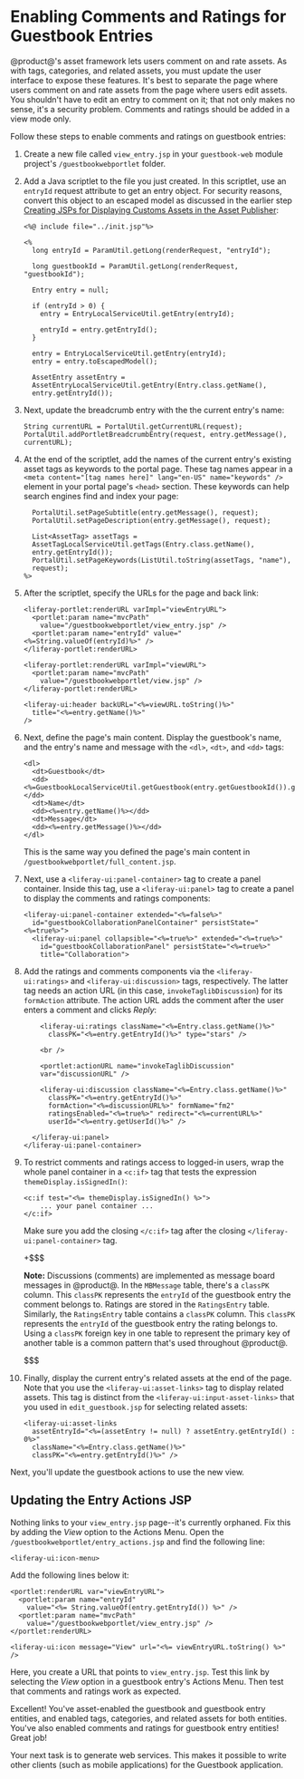 # Enabling Comments and Ratings for Guestbook Entries [](id=enabling-comments-and-ratings-for-guestbook-entries)

@product@'s asset framework lets users comment on and rate assets. As with tags, 
categories, and related assets, you must update the user interface to expose 
these features. It's best to separate the page where users comment on and rate 
assets from the page where users edit assets. You shouldn't have to edit an 
entry to comment on it; that not only makes no sense, it's a security problem. 
Comments and ratings should be added in a view mode only. 

Follow these steps to enable comments and ratings on guestbook entries: 

1.  Create a new file called `view_entry.jsp` in your `guestbook-web` module 
    project's `/guestbookwebportlet` folder. 

2.  Add a Java scriptlet to the file you just created. In this scriptlet, use an 
    `entryId` request attribute to get an entry object. For security reasons, 
    convert this object to an escaped model as discussed in the earlier step 
    [Creating JSPs for Displaying Customs Assets in the Asset Publisher](/develop/tutorials/-/knowledge_base/7.0/creating-jsps-for-displaying-custom-assets-in-the-asset-publisher):

        <%@ include file="../init.jsp"%>

        <%
          long entryId = ParamUtil.getLong(renderRequest, "entryId");

          long guestbookId = ParamUtil.getLong(renderRequest, "guestbookId");

          Entry entry = null;

          if (entryId > 0) {
            entry = EntryLocalServiceUtil.getEntry(entryId);

            entryId = entry.getEntryId();
          }

          entry = EntryLocalServiceUtil.getEntry(entryId);
          entry = entry.toEscapedModel();

          AssetEntry assetEntry = 
          AssetEntryLocalServiceUtil.getEntry(Entry.class.getName(), 
          entry.getEntryId());

3.  Next, update the breadcrumb entry with the the current entry's name: 

        String currentURL = PortalUtil.getCurrentURL(request);
        PortalUtil.addPortletBreadcrumbEntry(request, entry.getMessage(),
        currentURL);

4.  At the end of the scriptlet, add the names of the current entry's existing 
    asset tags as keywords to the portal page. These tag names appear in a 
    `<meta content="[tag names here]" lang="en-US" name="keywords" />` element 
    in your portal page's `<head>` section. These keywords can help search 
    engines find and index your page: 

          PortalUtil.setPageSubtitle(entry.getMessage(), request);
          PortalUtil.setPageDescription(entry.getMessage(), request);

          List<AssetTag> assetTags = 
          AssetTagLocalServiceUtil.getTags(Entry.class.getName(), 
          entry.getEntryId());
          PortalUtil.setPageKeywords(ListUtil.toString(assetTags, "name"), 
          request);
        %>

5.  After the scriptlet, specify the URLs for the page and back link: 

        <liferay-portlet:renderURL varImpl="viewEntryURL">
          <portlet:param name="mvcPath"
            value="/guestbookwebportlet/view_entry.jsp" />
          <portlet:param name="entryId" value="<%=String.valueOf(entryId)%>" />
        </liferay-portlet:renderURL>

        <liferay-portlet:renderURL varImpl="viewURL">
          <portlet:param name="mvcPath"
            value="/guestbookwebportlet/view.jsp" />
        </liferay-portlet:renderURL>

        <liferay-ui:header backURL="<%=viewURL.toString()%>"
          title="<%=entry.getName()%>" 
        />

6.  Next, define the page's main content. Display the guestbook's name, and the 
    entry's name and message with the `<dl>`, `<dt>`, and `<dd>` tags: 

        <dl>
          <dt>Guestbook</dt>
          <dd><%=GuestbookLocalServiceUtil.getGuestbook(entry.getGuestbookId()).getName()%></dd>
          <dt>Name</dt>
          <dd><%=entry.getName()%></dd>
          <dt>Message</dt>
          <dd><%=entry.getMessage()%></dd>
        </dl>

    This is the same way you defined the page's main content in 
    `/guestbookwebportlet/full_content.jsp`. 

7.  Next, use a `<liferay-ui:panel-container>` tag to create a panel container. 
    Inside this tag, use a `<liferay-ui:panel>` tag to create a panel to display
    the comments and ratings components: 

        <liferay-ui:panel-container extended="<%=false%>"
          id="guestbookCollaborationPanelContainer" persistState="<%=true%>">
          <liferay-ui:panel collapsible="<%=true%>" extended="<%=true%>"
            id="guestbookCollaborationPanel" persistState="<%=true%>"
            title="Collaboration">

8.  Add the ratings and comments components via the `<liferay-ui:ratings>` and 
    `<liferay-ui:discussion>` tags, respectively. The latter tag needs an action 
    URL (in this case, `invokeTaglibDiscussion`) for its `formAction` attribute. 
    The action URL adds the comment after the user enters a comment and clicks 
    *Reply*: 

            <liferay-ui:ratings className="<%=Entry.class.getName()%>"
              classPK="<%=entry.getEntryId()%>" type="stars" />

            <br />

            <portlet:actionURL name="invokeTaglibDiscussion" 
            var="discussionURL" />

            <liferay-ui:discussion className="<%=Entry.class.getName()%>"
              classPK="<%=entry.getEntryId()%>"
              formAction="<%=discussionURL%>" formName="fm2"
              ratingsEnabled="<%=true%>" redirect="<%=currentURL%>"
              userId="<%=entry.getUserId()%>" />

          </liferay-ui:panel>
        </liferay-ui:panel-container>

9.  To restrict comments and ratings access to logged-in users, wrap the whole 
    panel container in a `<c:if>` tag that tests the expression 
    `themeDisplay.isSignedIn()`:
    
        <c:if test="<%= themeDisplay.isSignedIn() %>">
            ... your panel container ...
        </c:if>

    Make sure you add the closing `</c:if>` tag after the closing 
    `</liferay-ui:panel-container>` tag.
    
    +$$$

    **Note:** Discussions (comments) are implemented as message board messages 
    in @product@. In the `MBMessage` table, there's a `classPK` column. This
    `classPK` represents the `entryId` of the guestbook entry the comment 
    belongs to. Ratings are stored in the `RatingsEntry` table. Similarly, the 
    `RatingsEntry` table contains a `classPK` column. This `classPK` represents 
    the `entryId` of the guestbook entry the rating belongs to. Using a 
    `classPK` foreign key in one table to represent the primary key of another 
    table is a common pattern that's used throughout @product@. 

    $$$

10. Finally, display the current entry's related assets at the end of the page. 
    Note that you use the `<liferay-ui:asset-links>` tag to display related 
    assets. This tag is distinct from the `<liferay-ui:input-asset-links>` that 
    you used in `edit_guestbook.jsp` for selecting related assets:
    
        <liferay-ui:asset-links
          assetEntryId="<%=(assetEntry != null) ? assetEntry.getEntryId() : 0%>"
          className="<%=Entry.class.getName()%>"
          classPK="<%=entry.getEntryId()%>" />

Next, you'll update the guestbook actions to use the new view. 

## Updating the Entry Actions JSP

Nothing links to your `view_entry.jsp` page--it's currently orphaned. Fix this 
by adding the *View* option to the Actions Menu. Open the 
`/guestbookwebportlet/entry_actions.jsp` and find the following line:

    <liferay-ui:icon-menu>

Add the following lines below it:

    <portlet:renderURL var="viewEntryURL">
      <portlet:param name="entryId"
        value="<%= String.valueOf(entry.getEntryId()) %>" />
      <portlet:param name="mvcPath"
        value="/guestbookwebportlet/view_entry.jsp" />
    </portlet:renderURL>

    <liferay-ui:icon message="View" url="<%= viewEntryURL.toString() %>" />

Here, you create a URL that points to `view_entry.jsp`. Test this link by
selecting the *View* option in a guestbook entry's Actions Menu. Then test that 
comments and ratings work as expected. 

Excellent! You've asset-enabled the guestbook and guestbook entry entities, and 
enabled tags, categories, and related assets for both entities. You've also 
enabled comments and ratings for guestbook entry entities! Great job! 

Your next task is to generate web services. This makes it possible to write 
other clients (such as mobile applications) for the Guestbook application. 
